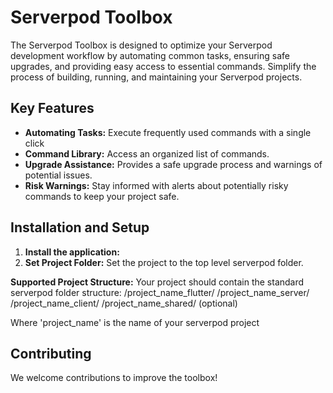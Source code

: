 # Serverpod Toolbox

The Serverpod Toolbox is designed to optimize your Serverpod development workflow by automating common tasks, ensuring safe upgrades, 
and providing easy access to essential commands.  Simplify the process of building, running, and maintaining your Serverpod projects.

## Key Features

- **Automating Tasks:** Execute frequently used commands with a single click
- **Command Library:** Access an organized list of commands.
- **Upgrade Assistance:** Provides a safe upgrade process and warnings of potential issues.
- **Risk Warnings:** Stay informed with alerts about potentially risky commands to keep your project safe.

## Installation and Setup

1. **Install the application:** 
2. **Set Project Folder:** Set the project to the top level serverpod folder.

**Supported Project Structure:**
Your project should contain the standard serverpod folder structure:
/project_name_flutter/
/project_name_server/
/project_name_client/
/project_name_shared/ (optional)

Where 'project_name' is the name of your serverpod project

## Contributing

We welcome contributions to improve the toolbox! 



